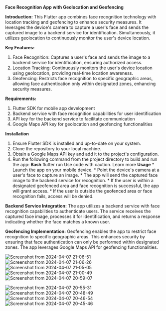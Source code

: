 **Face Recognition App with Geolocation and Geofencing**

**Introduction:**
      This Flutter app combines face recognition technology with location tracking and geofencing to enhance security measures. It leverages the device's camera to capture a user's face and sends the captured image to a backend service for identification. Simultaneously, it utilizes geolocation to continuously monitor the user's device location.

**Key Features:**
  1) Face Recognition: Captures a user's face and sends the image to a backend service for identification, ensuring authorized access.
  2) Location Tracking: Continuously monitors the user's device location using geolocation, providing real-time location awareness.
  3) Geofencing: Restricts face recognition to specific geographic areas, allowing face authentication only within designated zones, enhancing security measures.

**Requirements:**
  1) Flutter SDK for mobile app development
  2) Backend service with face recognition capabilities for user identification
  3) API key for the backend service to facilitate communication
  4) Google Maps API key for geolocation and geofencing functionalities

**Installation**
  1) Ensure Flutter SDK is installed and up-to-date on your system.
  2) Clone the repository to your local machine.
  3) Obtain a Google Maps API key and add it to the project's configuration.
  4) Run the following command from the project directory to build and run the app:
        **Bash**
        flutter run
        Use code with caution. Learn more
        **Usage**
            * Launch the app on your mobile device.
            * Point the device's camera at a user's face to capture an image.
            * The app will send the captured face image to the backend service for recognition.
            * If the user is within a designated geofenced area and face recognition is successful, the app will grant access.
            * If the user is outside the geofenced area or face recognition fails, access will be denied.

**Backend Service Integration:**
      The app utilizes a backend service with face recognition capabilities to authenticate users. The service receives the captured face image, processes it for identification, and returns a response indicating whether the face matches a known user.

**Geofencing Implementation:**
      Geofencing enables the app to restrict face recognition to specific geographic areas. This enhances security by ensuring that face authentication can only be performed within designated zones. The app leverages Google Maps API for geofencing functionalities.

![Screenshot from 2024-04-07 21-06-51](https://github.com/rahulavion/GeoAt/assets/87518013/6313a0ed-752a-422e-b832-f8e2e226cdaf)
![Screenshot from 2024-04-07 21-06-26](https://github.com/rahulavion/GeoAt/assets/87518013/13f6e498-2cb2-483d-96b5-1eedac29b501)
![Screenshot from 2024-04-07 21-05-05](https://github.com/rahulavion/GeoAt/assets/87518013/1b127dcb-9f49-4f57-9cd7-93c64c7d91f3)
![Screenshot from 2024-04-07 21-00-49](https://github.com/rahulavion/GeoAt/assets/87518013/a45e7894-5faa-4251-a710-2fa7a9a28902)
![Screenshot from 2024-04-07 20-59-07](https://github.com/rahulavion/GeoAt/assets/87518013/f195efbf-7a14-42a4-ac21-d70a5547b996)

![Screenshot from 2024-04-07 20-55-31](https://github.com/rahulavion/GeoAt/assets/87518013/c58b5025-76ea-4a25-af2f-13dd9c8e50c0)
![Screenshot from 2024-04-07 20-48-49](https://github.com/rahulavion/GeoAt/assets/87518013/da5432e1-d5be-48c7-b146-48a441ef0ded)
![Screenshot from 2024-04-07 20-46-54](https://github.com/rahulavion/GeoAt/assets/87518013/6e0ad874-dfc3-45ac-917c-cbbe7c4a9526)
![Screenshot from 2024-04-07 20-45-46](https://github.com/rahulavion/GeoAt/assets/87518013/54e5989e-6c1c-4525-a1c3-28faac9fbc46)
